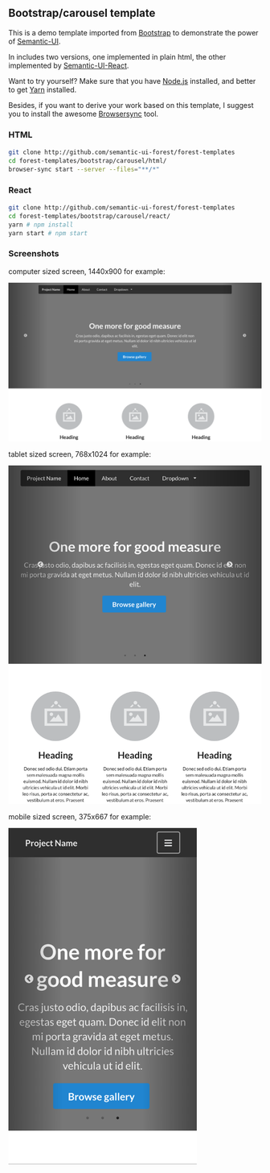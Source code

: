 ## Bootstrap/carousel template

This is a demo template imported from
[Bootstrap](https://getbootstrap.com/docs/3.3/examples/carousel/) to demonstrate
the power of [Semantic-UI](https://semantic-ui.com).

In includes two versions, one implemented in plain html, the other implemented
by [Semantic-UI-React](https://react.semantic-ui.com/).

Want to try yourself? Make sure that you have
[Node.js](https://nodejs.org/en/download/package-manager/) installed,
and better to get [Yarn](https://yarnpkg.com/) installed.

Besides, if you want to derive your work based on this template, I suggest you
to install the awesome [Browsersync](https://browsersync.io/) tool.

### HTML

```sh
git clone http://github.com/semantic-ui-forest/forest-templates
cd forest-templates/bootstrap/carousel/html/
browser-sync start --server --files="**/*"
```

### React

```sh
git clone http://github.com/semantic-ui-forest/forest-templates
cd forest-templates/bootstrap/carousel/react/
yarn # npm install
yarn start # npm start
```

### Screenshots

computer sized screen, 1440x900 for example:

<img src="./screenshots/carousel-1440x900.png" width="1440">

tablet sized screen, 768x1024 for example:

<img src="./screenshots/carousel-768x1024.png" width="768">

mobile sized screen, 375x667 for example:

<img src="./screenshots/carousel-375x667.png" width="375">
